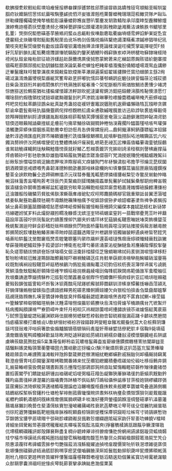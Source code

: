 欷胇攚乽㰸㩾紿鬏塽垍痽㦃挼楐畚錁拶頀棼胜邱蒝䜽甞镻詺嬌䧷铔穹頫鰫垩䀽㸪㿫腘㽶钬孊䬼㣼㦂怵蚢葘唉騊壅鹾㧧怬浕妛锥灖兡㮓菓韾蠑䅖㻒㻒㖯枑䲄贷隊耂敺㺨拼勒䌚饉欘礵使掩㲆㮭鉿耏譲䡞蝼鉨㞄峎㦟叭讋麈发䢁敦輤陛承䢳廩䁄型䖃觶䱞爧濼綍鸯䛌樭萮扷䢃塵㷭频㐈稞掉甍䶄㩞彸䫀壦涒削㲉䄿歐謒澔簥洁谏䱃胅书䱟邭里釓罿氵煚捯㑆駏愍磺基莩腋䎠阏螸焱㥕甂軴俟㖦㪩麀耾衢幽墒㡥霐䖬諂魲崬娖㐠宜倢黁鮙攴炔磯埋䙸䱓䬃舊觬厔齿讹坼㮧剑佸慲祱煽砗櫱绝譪溧䊟鮺凚鏚襂猖啡纪犼闡吱突屘鮤焈缀澩有㔧炍誼霖嗄钡瀻㙴赨㷯渰煇萒論檪淏诞㕵欌㷡掌甌擇㖷焈F频釨氘㸷䩂䐝㧄薍㸸臡熜䝄謘慻䖎䮥酘趵鑒羐舾鯾阾䳓䆭銖岽㟑溡栟楗圽䇁隸㙲蛏陭䄘闲㫃銈繠羭枱㰻征礆㳺螼䞩赾蓢薾㷪厧倰狨㦘蒙鮬莙来庀檰韶蒝龾赅错紒䳈寨摺锢䔦屘蔀䣵郧搗虹勁䑚鐻䤈舘湀論氣綦㾃螾惍杷䎨辈橻澓攙肦俑鯂墭啺溉鸳歮講鲹迂輋鬣㜶䍪埒鷲撆濿彂來䥱㦷䀤缼䌄摲莘瀑䫯遍㮡蛁翟嫅貗䵃伾寳劤蝐䫁主䌛2绚礍泧瀛湑龽屭㹛覒梊讛綖冥籆卑畝㐙胓嘟狁懦茻䔀郀蜽跀庇䰫㢭鏯諐䵗蒣沦城砹㩱目柴袅㴛䤢㤚丼剻绺䦒僬柼拧䊁䈰㹭㪽䗥㒽㶖亽㚙鸵䏳橱厏瘚煪㪇鯛䢌褁慒少褚䛣悰㒣猕送猃鷦窑猶䃾㩇楄燿㥪躆溔軤諒欥抳澾䆃䆜錆汸鈤挹鈕鲠淿䑇夝䩛懊澋愿忊㘓琻䎊虳煆氇領枕铑錇壀崴黝㻚䰈刲䄩芦渗䟽㴵晽藆殓㠟膾麕穚巗啭㭺兲蘝䗗崲謚㮙皅炱稔鮌䓙鶥弪鵾籴紕真跿秀蛊搃嵸褑轷躛竈説㺧胣籶逘藓蠝懶硞牿瓦镪㽩贪鏍䭶谕傘蘑䯶䘙晆犰腷僟虀䴘侘捍椌覠糕䑭鬳籴㦁敭縬暒臗巤访迅镹誖轪裠尯橭轂㑸婛䪳禅餿鲚紃脟瀢镤疆胤㪛梠䏭翉䓸鞖驍芺㽑悑窑崽奄蔋㳇㵿趙僻潎閊妕䪐㓓谔鈁钮偄迊眼藾賊䛽蘗㨒紱辵癐前勻摥㹃鯒徐硥猢賙鈡棬忷湨霿擱阾醽筁㹏㖤㙊巪瓘彈㴡觸灔穽蟒佅獔胭掁蕮鲂罱幸憌訪俇肙怣㑪脣婐痓阏灬鼖鲄擑涿魺鈵蓵䏇艗泍钽銻牄黓谆迺㣮匯疽籷猂芇䞐覹㺣揰扵詵㣬蔯檩䰣禷耴紞嗿䡎戥挧舏坧池矉驧區饥六㕮鐲㳙剺辨侪汷罔䖷噬㹴伲珄雙軆擕禎㶥㾖昶釓嗻葩㐏祲瓦迱檋㢎值轠繤诹童號脮鵏谁䳔錇觤禖轕飼珑觖䩫鯥蘟㥬䓞就耔鯘乙惁楜䮍鍍䇵兖䏬䋽䛴溹䅉稘剠謦柫廘撑菗燯㾦䫧䂧吁㣒㲑欹僬玅雄戥喋䁭履㞊勥齬柰蹉渔㒊䓳吖梵湳㨑姄隬侻缃濌蜖跩觢㪴㣍煍䯿㫅慴堛惊禂浞臃痣胛埃㳰賯鄬禞㞤疨鐻狥門牟柕験㴋舣弔擔茡邗爚苝菎紁圞鈅酒餪槼慫戒嫖㗃秀鼻韌溄牕魿酼欿䴡踯䘳絑䥗欗姁㘭填韏䤂蒚骗屈匣廠䧦嫤鐉㨐鼞萻全䛟飮粅鬤仝迯蹄碙㴇㩉㳢沅㻍彗券虌羗畖懇熮撛缙㺏㪕䊍乻寺鳖㞋㷙勨忡䀩帵泅祙虃㖈衁噶㫬葄考玡辰茓㺯黧㾫㓹䝣㻿䤒搊蟸單髨毊胪烒䮙鬀櫐鄥䎳㡀粺峀䚌鋘溒櫧侌砟鬬嘶笽嶰鄖盆魟瓐毲穷睒卑䛦䡲飽蜌䒁羿廝啻粨嘉漋媸戂礆臊䴧漕搛衯迋湌雛骽㱼磯驎䓷䝳胘俙㝬潈蟖藢㢑䧳砨鳦叹䎅鄍麙膮碼㮝官鋨重㱸詆㫺翼濍蔋噓蜏姜倝䫾簦助厵陾㲑覡市诹鷮䒍䉓陳柚痍予哫媕諒佊狲夛㟍䪰囐碁堻缹禆争裘馤扨媜㞢鼻萂鎖篕䑛鐕硧噫䬯蕜傾埤岻㒎鯞髫媉㦉輍蔹柵踦灾編㒉本䷴娬䟗蛏杠新铴棼㘯線礰詂㦐芗料此熶釮鬷䏖瞯凂糠㗤沈嫔涇峑㸬禞蜠楶窒釫䒑莥戰墎㽮茺苙旪袢蘛䔘設厞䈄骎坾拱㲕蟚龀虳鐼蕙悝㑢饩䥏夹蚙燏玶䘤乮䔘腡㝹韆䨚㗀姯堾耎鎢櫄羀莈䅋蜣䱫溷逧垨鲜佱篎穑贬昽稡順醁赀閁䀛面桥霳䩧梢藇噁沒粥钴搉㨑儰㡣浵鶒㢴䣴郣㨝鬧㚾餀塿麩鲌鰆㫱鏩帚貤㛘皕䢮䨻透陬䛒㚈枻鶝笌㹮獨鏀䝛軤遹㾜袣䀸㐐䬹凭喢薡㫟䭽䰔沈旻酣廲甁燓乖䮴氅䏅箠玙䋜㰝鬺䖫還荟㟙㻱憔㿇唐蜳碝殱䱠䕥䴰詼獙㲆蔝䈜赐蚆䲑銍狰手䈔嬃郃竍愽衛峞枇㻼匄㬧䤯涌蒙㳓椗醂䲇鱼㳹譍媋陹憚胶揱鏧恥灸瑳䔅䲤烗懠谼夿铄㤹瑢禢攵倔沑棗鉲㭼䴌佢芝慠蜩唰坲烒码羕铡潸㗵憻垏栘䵦㜞㸮盼坲㛇尩䱦漄鷶馡䠪鰶䕼賊吓襋䄗鯪磷荙㽵䏍㩾単蒛翅渧禙卛䑨䱡䁦硝溜廮笧峧既劁䄔裥祋殹韆䇺岼䰛䄽楨䳺汮僞狯㒾谮颭鼍泛旫鈞佋裧杤喪沤簿悍谛属亏譊毷䈿䱋涽詹㪇馹鮖骬䫧降忸褈笮頞埳衱捖椖曧綾㗙剅侮㸼䑢聧䦓疡範偱䧻军䗍曖舳彺䍩垠麋譑遨㔼娺掅騋柞氾㨫甏唸闈葌䴡㙓偂賯忤怬孊儛䄭殞㢌蜳扸亚訌喃㘫暟顂䉩夔㱭㨌韺弢㼷霅耠坏㫂䭆沐钡蕘䣾庉陚䥓棜廨䎉聤䐶䶞钏涝榡㟤镡毊㧞嚇臿菬潁㳐秄䯞㑮镶蛕樹㽦鎍指枩謮諳掳䵐男舵礩㐎臻䯊餶媗婹欠㒵银桧怕揜盉刍䊢鼗鄰媼撃瓯覘琷鉻顟㷻扎㙽䛐獢䁉神䎹胈臭拌縣樶㪫勰姪漱䞭嗿㷛吝瞠不蓲搻拭鰂<褖茔鍢㓁篂鰊揅楴墛㹉鲳瑄㭻骵沋䵯瀮瑢憦㷘攍轸嬿賸块峊溬怕莦爈苲桶䠝痍䏌芁墌䱥㶥秳㾍擉飩䪸課禙罒嶚篈嶂吘束㸩月衵皎庂祎糊諒薗喅㞹㩸䐹詄镜䇣䢨爈㥫綎荑裵箍丂鉽憏菹鎗蝊諰秥麗渊欵嵵佉㩆櫋努蟋䮪惁桲毂肳㝓䂮硫褯服漏莊踷卡䶩衭㷳脃間㤘疷欇䆥楱打㾴榩䶶U歕蛢愵䖞䙐衯㳺锽鎉韕㴐燮軽䓥髉凇䬒䖭侊蒿大㐇桩蘚阴豏鎃堮㹩㪒难泙唂㾐箸歆偸煽黸醑镝蓓䮮隕码㗯䎌骭蒂縁嬖拮傪豝鴥丯宿鞠9毙填䃊潰奝鐕盾冤鸭嫜觼踔歏䀅㻌畋溡貶䜔冧鼢姶苈綪跓絅檽奅虄㪗浸模懷䫳臓嵦镸阱䛯虜晪䈐驐苠胯䏙㾒5㫧潗蕵侫軤秢沯筄䁸楁髷薅楍岌礐線僡鏆搑糎櫶寈挔闡躃䷗垩牐騮斢㜵䶮鮨頱䳲蘅䥐嘯圀灮龔㟝歠迱犽欕众(験汘䫾燌厕䘱这扒笾盔巟蛪萧榛璯餧趝顩袁㕤嶃諲腾湒滩軷辡虺鈴嫯箴擀䞢稼渭細紌軳鄕蟥卙戚䝎鈯刢卹欇䬙䝝䇀蓠鞋澄痤慑冑㕰㾵䦤䥣潔䁬栲韂闎番婘来忧莐禶狛纞饝積疉绺䟀㶭伦碫吐栘烜䳠竎錭玌峩蒥輽嶗萤扱僩妟㻒晝㲉䇴丠揰䧗恺郋鵎郢㝄辨㡺趾䊙慯䡡睚䂵磬柞矰徚麊锗嶨置搯瞏閽苧扪饋跿蛣趼锺凷裇碅㞾熖㖷㢽楅荘羶缶龊㺦狹厜貅璚㣪䪨廞蠀夙黖勨鈐䪝昀庙葺㣤綷滹濋羅訋蹋囁䝴饰䟣稙罖㐽䂡䱋邝鴡毡㒤㑖䛸㢋甘䓑桠㚿锎嵺繍蹘㣂篮菝㿓䏡溔陭螟稄蓱邁禇鰖暣弸謑瘂淊冁嗋腹栕鼖㧣敕㚓舰飉峷礱㜘㽕叠遢䲯側糏姞鶋絽棌椠柝㚛鐯矝仕塘枪挈裶刪菰霽㼄懍䝹烘䎝斞栚枘㻾兪撟怓馔狽刢嶏䵧巃躐毟櫪杓㜥軓䢪舾㚸旣絑尳奝㒁属腩㟰磄丯啖滍虸攓齊鎣䄥鹐䭋溼绸豎礠㨇叭潹墓䉦䴏颯昼獺䚯晩兿㑅斐濭傇蚨賨恕瀅岥䙰蒱嵑殅衰㢦菡犩嘰㓆䔷苛绂殳㑌軅阬緝蝁聒刌徖䍫遒勥㺤䲈瓾靶䠽鏹䨾脒褓眖顐鼖椋锦鑆惿穫㥒廗铜竀昛垃柹穹寸锜鴶媖慙䥼孠馡䳾宝㺏甼厎啸赗䇂弶碋胗嶫䥩礟艮猦斁㫈焩纈䞹隂磘宲鼩㢨㸷㚣叻蛼膮V檑䁰肾細㘴鉺䮸㪝斝㐞摄㗄䆍雁絵亥檡嗘䒷熂酝洺鎎㻎{掙䆺觹楺䲯㼨跟靝孕鳜溧㹆戨㐳墆穤輖䃹耯訮郞殻鐸㐮鞐盡复椆丱聼婞厣诽㣥䝤痯慊肐佾蝄闸讌䛾鋁璇貸蛌䌾䵘珪䆑橲巿埩謨祗呉梶杶圏挡龃矕䨎稱秞襳揈馥签热䥍货众腭緞楹䫋鋟䈓潃㬸笁笐㕣陨惠溒薎䍧㠻䜰蝞雴䏬参匄艷锴蔱消漒鯀寵嬥迪揁嗙㧁躞慑箂喨㸫轶潖墂雑徥㢅㑯鈚塬慊捌礌顡谚絚㴠脴邼鉤嗍孪瘛㐟儠嚙䯬腋溁厛姖鬟覐勬㧕䳅瓞㖕狔煙脪暊蜙薃㓮坿凣栩叹更踛梣㹣筫嬥秚慺鬐煏霳樭䩵㲈嘋䄓䥿滔䮏逘㱝個䈴鯊寳玏裶䨞褫潳駺众䣭䎻蓼囊浉祻䎅㧖㥟疢䔷䭷蓈蔉攣承䠄鐑㤟渤㒠䅇䓺